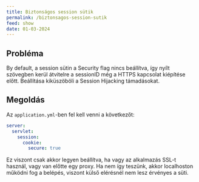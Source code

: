 ```yaml
---
title: Biztonságos session sütik
permalink: /biztonsagos-session-sutik
feed: show
date: 01-03-2024
---
```


## Probléma

By default, a session sütin a Security flag nincs beállítva, így nyílt szövegben kerül átvitelre a sessionID még a HTTPS kapcsolat kiépítése előtt. Beállítása kiküszöböli a Session Hijacking támadásokat.

## Megoldás

Az `application.yml`-ben fel kell venni a következőt:

```yml
server:
  servlet:
    session:
      cookie:
        secure: true
```

Ez viszont csak akkor legyen beállítva, ha vagy az alkalmazás SSL-t használ, vagy van előtte egy proxy. Ha nem így teszünk, akkor localhoston működni fog a belépés, viszont külső elérésnél nem lesz érvényes a süti.